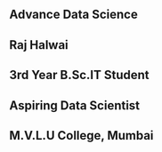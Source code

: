 ## Advance Data Science
## Raj Halwai
## 3rd Year B.Sc.IT Student 
## Aspiring Data Scientist
## M.V.L.U College, Mumbai
